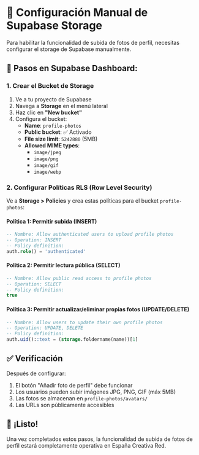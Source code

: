 # 📁 Configuración Manual de Supabase Storage

Para habilitar la funcionalidad de subida de fotos de perfil, necesitas configurar el storage de Supabase manualmente.

## 🔧 Pasos en Supabase Dashboard:

### 1. Crear el Bucket de Storage
1. Ve a tu proyecto de Supabase
2. Navega a **Storage** en el menú lateral
3. Haz clic en **"New bucket"**
4. Configura el bucket:
   - **Name**: `profile-photos`
   - **Public bucket**: ✅ Activado
   - **File size limit**: `5242880` (5MB)
   - **Allowed MIME types**: 
     - `image/jpeg`
     - `image/png` 
     - `image/gif`
     - `image/webp`

### 2. Configurar Políticas RLS (Row Level Security)

Ve a **Storage > Policies** y crea estas políticas para el bucket `profile-photos`:

#### Política 1: Permitir subida (INSERT)
```sql
-- Nombre: Allow authenticated users to upload profile photos
-- Operation: INSERT
-- Policy definition:
auth.role() = 'authenticated'
```

#### Política 2: Permitir lectura pública (SELECT)  
```sql
-- Nombre: Allow public read access to profile photos
-- Operation: SELECT
-- Policy definition:
true
```

#### Política 3: Permitir actualizar/eliminar propias fotos (UPDATE/DELETE)
```sql
-- Nombre: Allow users to update their own profile photos  
-- Operation: UPDATE, DELETE
-- Policy definition:
auth.uid()::text = (storage.foldername(name))[1]
```

## ✅ Verificación

Después de configurar:
1. El botón "Añadir foto de perfil" debe funcionar
2. Los usuarios pueden subir imágenes JPG, PNG, GIF (máx 5MB)
3. Las fotos se almacenan en `profile-photos/avatars/`
4. Las URLs son públicamente accesibles

## 🚀 ¡Listo!

Una vez completados estos pasos, la funcionalidad de subida de fotos de perfil estará completamente operativa en España Creativa Red.